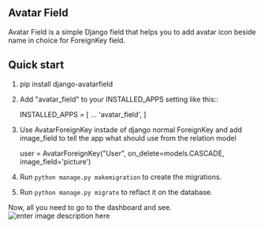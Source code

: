 ## Avatar Field
Avatar Field is a simple Django field that helps you to add avatar icon beside name in choice for ForeignKey field.

  
Quick start
-----------

 1. pip install django-avatarfield

 2. Add "avatar_field" to your INSTALLED_APPS setting like this::

    INSTALLED_APPS = [
    ...
    'avatar_field',
    ]

 3. Use AvatarForeignKey instade of django normal ForeignKey and add image_field to tell the app what should use from the relation model 

    user = AvatarForeignKey("User", on_delete=models.CASCADE, image_field='picture')

 4. Run `python manage.py makemigration` to create the migrations.
 5. Run `python manage.py migrate` to reflact it on the database.

Now, all you need to go to the dashboard and see.
![enter image description here](docs/ezgif-7-e1f58bb62755.gif)